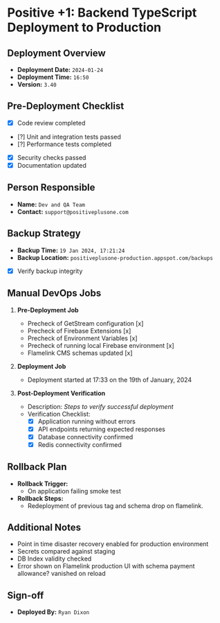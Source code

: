 # Positive +1: Backend TypeScript Deployment to Production

## Deployment Overview
- **Deployment Date:** `2024-01-24`
- **Deployment Time:** `16:50`
- **Version:** `3.40`

## Pre-Deployment Checklist
- [x] Code review completed
- [?] Unit and integration tests passed
- [?] Performance tests completed
- [x] Security checks passed
- [x] Documentation updated

## Person Responsible
- **Name:** `Dev and QA Team`
- **Contact:** `support@positiveplusone.com`

## Backup Strategy
- **Backup Time:** `19 Jan 2024, 17:21:24`
- **Backup Location:** `positiveplusone-production.appspot.com/backups`
- [x] Verify backup integrity

## Manual DevOps Jobs
1. **Pre-Deployment Job**
   - Precheck of GetStream configuration [x]
   - Precheck of Firebase Extensions [x]
   - Precheck of Environment Variables [x]
   - Precheck of running local Firebase environment [x]
   - Flamelink CMS schemas updated [x]

2. **Deployment Job**
   - Deployment started at 17:33 on the 19th of January, 2024

3. **Post-Deployment Verification**
   - Description: _Steps to verify successful deployment_
   - Verification Checklist:
     - [x] Application running without errors
     - [x] API endpoints returning expected responses
     - [x] Database connectivity confirmed
     - [x] Redis connectivity confirmed

## Rollback Plan
- **Rollback Trigger:**
   - On application failing smoke test
- **Rollback Steps:**
   - Redeployment of previous tag and schema drop on flamelink.

## Additional Notes
- Point in time disaster recovery enabled for production environment
- Secrets compared against staging
- DB Index validity checked
- Error shown on Flamelink production UI with schema payment allowance? vanished on reload

## Sign-off
- **Deployed By:** `Ryan Dixon`
